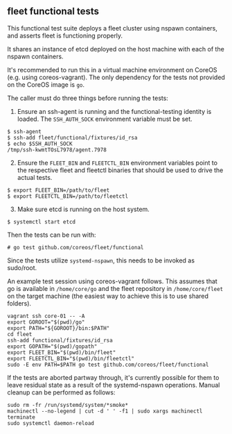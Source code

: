 ## fleet functional tests

This functional test suite deploys a fleet cluster using nspawn containers, and asserts fleet is functioning properly.

It shares an instance of etcd deployed on the host machine with each of the nspawn containers.

It's recommended to run this in a virtual machine environment on CoreOS (e.g. using coreos-vagrant). The only dependency for the tests not provided on the CoreOS image is `go`.

The caller must do three things before running the tests:

1. Ensure an ssh-agent is running and the functional-testing identity is loaded. The `SSH_AUTH_SOCK` environment variable must be set.

```
$ ssh-agent
$ ssh-add fleet/functional/fixtures/id_rsa
$ echo $SSH_AUTH_SOCK
/tmp/ssh-kwmtTOsL7978/agent.7978
```
2. Ensure the `FLEET_BIN` and `FLEETCTL_BIN` environment variables point to the respective fleet and fleetctl binaries that should be used to drive the actual tests.

```
$ export FLEET_BIN=/path/to/fleet
$ export FLEETCTL_BIN=/path/to/fleetctl
```

3. Make sure etcd is running on the host system.

```
$ systemctl start etcd
```

Then the tests can be run with:

```
# go test github.com/coreos/fleet/functional
```

Since the tests utilize `systemd-nspawn`, this needs to be invoked as sudo/root.

An example test session using coreos-vagrant follows. This assumes that go is available in `/home/core/go` and the fleet repository in `/home/core/fleet` on the target machine (the easiest way to achieve this is to use shared folders).
```
vagrant ssh core-01 -- -A
export GOROOT="$(pwd)/go"
export PATH="${GOROOT}/bin:$PATH"
cd fleet
ssh-add functional/fixtures/id_rsa
export GOPATH="$(pwd)/gopath"
export FLEET_BIN="$(pwd)/bin/fleet"
export FLEETCTL_BIN="$(pwd)/bin/fleetctl"
sudo -E env PATH=$PATH go test github.com/coreos/fleet/functional
```

If the tests are aborted partway through, it's currently possible for them to leave residual state as a result of the systemd-nspawn operations. Manual cleanup can be performed as follows:
```
sudo rm -fr /run/systemd/system/*smoke*
machinectl --no-legend | cut -d ' ' -f1 | sudo xargs machinectl terminate
sudo systemctl daemon-reload
```
